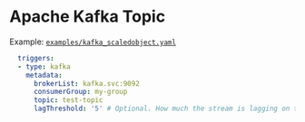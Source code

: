 # Apache Kafka Topic
Example: [`examples/kafka_scaledobject.yaml`](./../../examples/azurequeue_scaledobject.yaml)

```yaml
  triggers:
  - type: kafka
    metadata:
      brokerList: kafka.svc:9092
      consumerGroup: my-group
      topic: test-topic
      lagThreshold: '5' # Optional. How much the stream is lagging on the current consumer group
```

